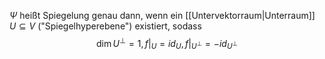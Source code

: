 $\Psi$ heißt Spiegelung genau dann, wenn ein [[Untervektorraum|Unterraum]] $U \subseteq V$ ("Spiegelhyperebene") existiert, sodass $$\dim U^\perp = 1, f|_{U} = id_U, f|_{U^\perp} = -id_{U^\perp}$$